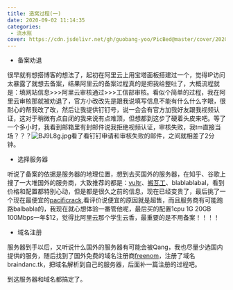 ```yaml
---
title: 造窝过程(一)
date: 2020-09-02 11:14:35
categories: 
 - 流水账
cover: https://cdn.jsdelivr.net/gh/guobang-yoo/PicBed@master/cover/20201111120848.jpg
---
```


- 备案劝退

很早就有想搭博客的想法了，起初在阿里云上用宝塔面板搭建过一个，觉得IP访问太暴露了就想去备案，结果阿里云的备案过程真的是把我给整吐了，大概流程就是：填网站信息>>>阿里云审核通过>>>工信部审核。看似个简单的过程，我在阿里云审核那就被劝退了，官方小改改先是跟我说填写信息不能有什么什么字眼，很耐心的帮我改了改，然后让我提供钉钉号，说一会会有官方加我好友跟我视频认证，这对于稍微有点自闭的我来说有点难顶，但想都到这步了硬着头皮来吧。等了一个多小时，我看到邮箱里有封邮件说我拒绝视频认证，审核失败，我tm直接当场？？？![BJ9L8g.jpg](https://s1.ax1x.com/2020/10/29/BJ9L8g.jpg)看了看钉钉申请和审核失败的邮件，之间就相差了2分钟。

- 选择服务器

听说了备案的依据是服务器的地理位置，想到去买国外的服务器，在知乎、谷歌上搜了一大堆国外的服务商，大致推荐的都是：[vultr](https://www.vultr.com/)、[搬瓦工](https://bwh88.net/)、blablablabal，看到价格和配置都特别心动，但是都是很久之前的信息，现在已经变贵了，最后挑了一个现在最便宜的[pacificrack](https://www.pacificrack.com/),看评价说便宜的原因就是超售，而且服务商有可能跑路balbabla的，我现在就心想体验一番管他呢，最后买的配置1cpu 1G 20GB 100Mbps一年$12，觉得比阿里云那个学生云香，最重要的是不用备案！！！！

- 域名注册

服务器到手以后，又听说什么国外的服务器有可能会被Qang，我也尽量少选国内提供的服务，随后找到了国外免费的域名注册商[freenom](www.freenom.com)，注册了域名braindanc.tk，把域名解析到自己的服务器，后面补一篇注册的过程吧。

到这服务器和域名都搞定了。

